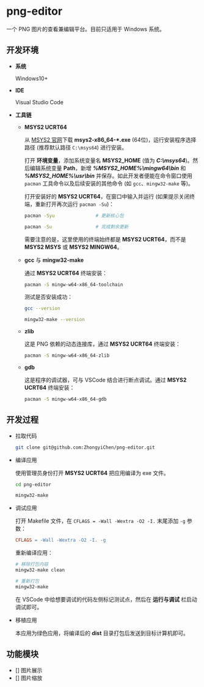 # png-editor

一个 PNG 图片的查看兼编辑平台。目前只适用于 Windows 系统。


## 开发环境

* **系统**
  
  Windows10+

* **IDE**

  Visual Studio Code

* **工具链**

  * **MSYS2 UCRT64**
  
    从 [MSYS2 官网](https://www.msys2.org/)下载 **msys2-x86_64-*.exe** (64位)，运行安装程序选择路径 (推荐默认路径 `C:\msys64`) 进行安装。

    打开 **环境变量**，添加系统变量名 **MSYS2_HOME** (值为 ***C:\msys64***)。然后编辑系统变量 **Path**，新增 ***%MSYS2_HOME%\mingw64\bin*** 和 ***%MSYS2_HOME%\usr\bin*** 并保存。如此开发者便能在命令窗口使用 `pacman` 工具命令以及后续安装的其他命令 (如 `gcc`、`mingw32-make` 等)。

    打开安装好的 **MSYS2 UCRT64**，在窗口中输入并运行 (如果提示关闭终端，重新打开再次运行 `pacman -Su`)：

      ```bash
      pacman -Syu               # 更新核心包
      
      pacman -Su                # 完成剩余更新
      ```

    需要注意的是，这里使用的终端始终都是 **MSYS2 UCRT64**，而不是 **MSYS2 MSYS** 或 **MSYS2 MINGW64**。

  * **gcc** 与 **mingw32-make**

    通过 **MSYS2 UCRT64** 终端安装：

      ```bash
      pacman -S mingw-w64-x86_64-toolchain
      ```
    
    测试是否安装成功：

      ```bash
      gcc --version

      mingw32-make --version
      ```

  * **zlib**

    这是 PNG 依赖的动态连接库，通过 **MSYS2 UCRT64** 终端安装：

      ```bash
      pacman -S mingw-w64-x86_64-zlib
      ```

  * **gdb**

    这是程序的调试器，可与 VSCode 结合进行断点调试。通过 **MSYS2 UCRT64** 终端安装：

      ```bash
      pacman -S mingw-w64-x86_64-gdb
      ```


## 开发过程

* 拉取代码

  ```bash
  git clone git@github.com:ZhongyiChen/png-editor.git
  ```

* 编译应用

  使用管理员身份打开 **MSYS2 UCRT64** 把应用编译为 exe 文件。

  ```bash
  cd png-editor

  mingw32-make
  ```

* 调试应用

  打开 Makefile 文件，在 `CFLAGS = -Wall -Wextra -O2 -I.` 末尾添加 `-g` 参数：

    ```Makefile
    CFLAGS = -Wall -Wextra -O2 -I. -g
    ```

  重新编译应用：

    ```bash
    # 移除打包内容
    mingw32-make clean

    # 重新打包
    mingw32-make
    ```
  
  在 VSCode 中给想要调试的代码左侧标记测试点，然后在 **运行与调试** 栏启动调试即可。

* 移植应用

  本应用为绿色应用，将编译后的 **dist** 目录打包后发送到目标计算机即可。


## 功能模块

- [] 图片展示
- [] 图片缩放
